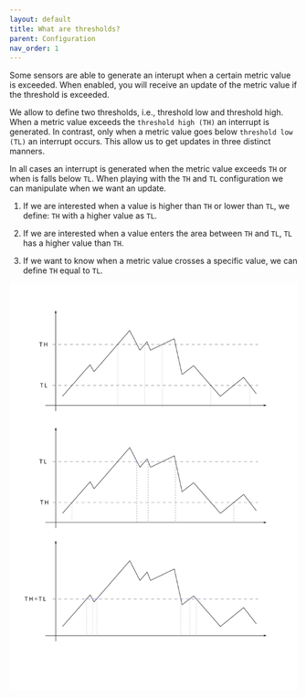 ```yaml
---
layout: default
title: What are thresholds?
parent: Configuration
nav_order: 1
---
```


Some sensors are able to generate an interupt when a certain metric value is exceeded.
When enabled, you will receive an update of the metric value if the threshold is exceeded.

We allow to define two thresholds, i.e., threshold low and threshold high. 
When a metric value exceeds the `threshold high (TH)` an interrupt is generated.
In contrast, only when a metric value goes below `threshold low (TL)` an interrupt occurs.
This allow us to get updates in three distinct manners.

In all cases an interrupt is generated when the metric value exceeds `TH` or when is falls below `TL`. When playing with the `TH` and `TL` configuration we can manipulate when we want an update.


1. If we are interested when a value is higher than `TH` or lower than `TL`, we define: `TH` with a higher value as `TL`.

2. If we are interested when a value enters the area between `TH` and `TL`,  `TL` has a higher value than `TH`.

3. If we want to know when a metric value crosses a specific value, we can define `TH` equal to `TL`.

![](../assets/images/tl-th-thresholds.svg)